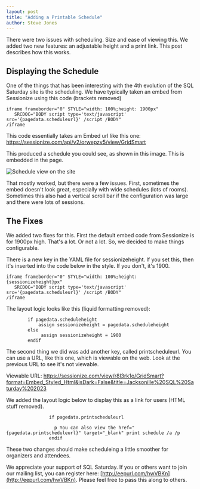 ```yaml
---
layout: post
title: "Adding a Printable Schedule"
author: Steve Jones
---
```

There were two issues with scheduling. Size and ease of viewing this. We added two new features: an adjustable height and a print link. This post describes how this works.

## Displaying the Schedule

One of the things that has been interesting with the 4th evolution of the SQL Saturday site is the scheduling. We have typically taken an embed from Sessionize using this code (brackets removed)

```
iframe frameborder="0" STYLE="width: 100%;height: 1900px" 
   SRCDOC="BODY script type='text/javascript' src='{pagedata.scheduleurl}' /script /BODY"
/iframe
```

This code essentially takes am Embed url like this one: https://sessionize.com/api/v2/orwepzv5/view/GridSmart

This produced a schedule you could see, as shown in this image. This is embedded in the page.

![Schedule view on the site](/assets/img/blog/printschedule_a.png)

That mostly worked, but there were a few issues. First, sometimes the embed doesn't look great, especially with wide schedules (lots of rooms). Sometimes this also had a vertical scroll bar if the configuration was large and there were lots of sessions.

## The Fixes

We added two fixes for this. First the default embed code from Sessionize is for 1900px high. That's a lot. Or not a lot. So, we decided to make things configurable.

There is a new key in the YAML file for sessionizeheight. If you set this, then it's inserted into the code below in the style. If you don't, it's 1900.

```
iframe frameborder="0" STYLE="width: 100%;height: {sessionizeheight}px" 
   SRCDOC="BODY script type='text/javascript' src='{pagedata.scheduleurl}' /script /BODY"
/iframe
```

The layout logic looks like this (liquid formatting removed):

```
        if pagedata.scheduleheight
            assign sessionizeheight = pagedata.scheduleheight
        else
             assign sessionizeheight = 1900 
        endif
```

The second thing we did was add another key, called printscheduleurl. You can use a URL, like this one, which is viewable on the web. Look at the previous URL to see it's not viewable. 

Viewable URL: https://sessionize.com/view/r8l3rk1o/GridSmart?format=Embed_Styled_Html&isDark=False&title=Jacksonille%20SQL%20Saturday%202023

We added the layout logic below to display this as a link for users (HTML stuff removed).

```
                if pagedata.printscheduleurl
         
                  p You can also view the href="{pagedata.printscheduleurl}" target="_blank" print schedule /a /p               
                endif
```

These two changes should make scheduleing a little smoother for organizers and attendees.

We appreciate your support of SQL Saturday. If you or others want to join our mailing list, you can register here: [http://eepurl.com/hwVBKn](http://eepurl.com/hwVBKn). Please feel free to pass this along to others.